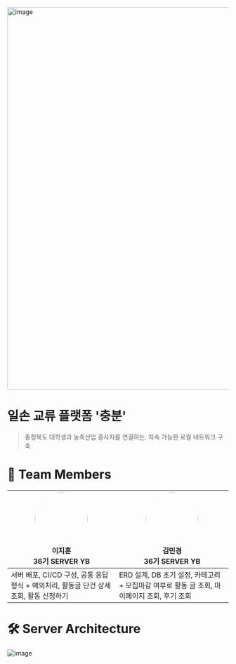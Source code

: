 <img width="871" alt="image" src="https://github.com/user-attachments/assets/f4930a81-4dbe-4185-bfcb-7a0e45fa8bbf" />

# **일손 교류 플랫폼 '충분'**

> 충청북도 대학생과 농축산업 종사자를 연결하는, 지속 가능한 로컬 네트워크 구축

# 👥 Team Members

| <a href="https://github.com/huncozyboy"><img src="https://avatars.githubusercontent.com/u/163561527?v=4" width="120px" style="border-radius:50%"/></a><br/>**이지훈**<br/>36기 SERVER YB | <a href="https://github.com/kyoooooong"><img src="https://github.com/user-attachments/assets/740be681-7c7a-4a5a-abda-d69bfaa3945d" width="120px" style="border-radius:50%"/></a><br/>**김민경**<br/>36기 SERVER YB |
|----------------------------------------------------------------------------------------------------------------------------------------------------|-------------------------------------------------------------------------------------------------------------------------------------------------------|
| 서버 배포, CI/CD 구성, 공통 응답형식 + 예외처리, 활동글 단건 상세 조회, 활동 신청하기 | ERD 설계, DB 초기 설정, 카테고리 + 모집마감 여부로 활동 글 조회, 마이페이지 조회, 후기 조회 |

# 🛠️ Server Architecture
![image](https://github.com/user-attachments/assets/e424109b-8fcb-496a-b08a-f0d66ea82a26)
